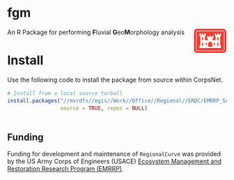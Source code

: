 # fgm
An R Package for performing **F**luvial **G**eo**M**orphology analysis <img src="man/figures/castle.png" align="right" />

# Install
Use the following code to install the package from source within CorpsNet. 

```r
# Install from a local source tarball
install.packages("//mvrdfs//egis//Work//Office//Regional//ERDC/EMRRP_Sediment//Methods//fgm_0.1.0.tar.gz",
                 source = TRUE, repos = NULL)
        
```

## Funding
Funding for development and maintenance of `RegionalCurve` was provided by the 
US Army Corps of Engineers (USACE) [Ecosystem Management and Restoration 
Research Program (EMRRP)](https://emrrp.el.erdc.dren.mil/emrrp.html). 
